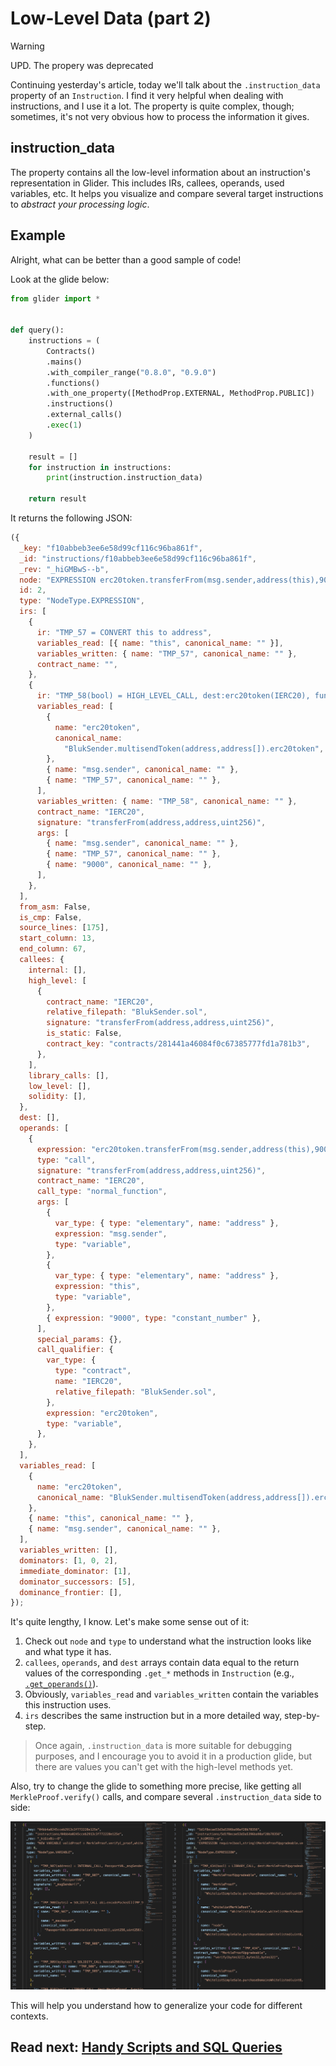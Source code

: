 # Low-Level Data (part 2)

> [!WARNING]
> UPD. The propery was deprecated

Continuing yesterday's article, today we'll talk about the `.instruction_data` property of an `Instruction`. I find it very helpful when dealing with instructions, and I use it a lot. The property is quite complex, though; sometimes, it's not very obvious how to process the information it gives.

## instruction_data

The property contains all the low-level information about an instruction's representation in Glider. This includes IRs, callees, operands, used variables, etc. It helps you visualize and compare several target instructions to _abstract your processing logic_.

## Example

Alright, what can be better than a good sample of code!

Look at the glide below:

```python
from glider import *


def query():
    instructions = (
        Contracts()
        .mains()
        .with_compiler_range("0.8.0", "0.9.0")
        .functions()
        .with_one_property([MethodProp.EXTERNAL, MethodProp.PUBLIC])
        .instructions()
        .external_calls()
        .exec(1)
    )

    result = []
    for instruction in instructions:
        print(instruction.instruction_data)

    return result
```

It returns the following JSON:

```js
({
  _key: "f10abbeb3ee6e58d99cf116c96ba861f",
  _id: "instructions/f10abbeb3ee6e58d99cf116c96ba861f",
  _rev: "_hiGMBwS--b",
  node: "EXPRESSION erc20token.transferFrom(msg.sender,address(this),9000)",
  id: 2,
  type: "NodeType.EXPRESSION",
  irs: [
    {
      ir: "TMP_57 = CONVERT this to address",
      variables_read: [{ name: "this", canonical_name: "" }],
      variables_written: { name: "TMP_57", canonical_name: "" },
      contract_name: "",
    },
    {
      ir: "TMP_58(bool) = HIGH_LEVEL_CALL, dest:erc20token(IERC20), function:transferFrom, arguments:['msg.sender', 'TMP_57', '9000']",
      variables_read: [
        {
          name: "erc20token",
          canonical_name:
            "BlukSender.multisendToken(address,address[]).erc20token",
        },
        { name: "msg.sender", canonical_name: "" },
        { name: "TMP_57", canonical_name: "" },
      ],
      variables_written: { name: "TMP_58", canonical_name: "" },
      contract_name: "IERC20",
      signature: "transferFrom(address,address,uint256)",
      args: [
        { name: "msg.sender", canonical_name: "" },
        { name: "TMP_57", canonical_name: "" },
        { name: "9000", canonical_name: "" },
      ],
    },
  ],
  from_asm: False,
  is_cmp: False,
  source_lines: [175],
  start_column: 13,
  end_column: 67,
  callees: {
    internal: [],
    high_level: [
      {
        contract_name: "IERC20",
        relative_filepath: "BlukSender.sol",
        signature: "transferFrom(address,address,uint256)",
        is_static: False,
        contract_key: "contracts/281441a46084f0c67385777fd1a781b3",
      },
    ],
    library_calls: [],
    low_level: [],
    solidity: [],
  },
  dest: [],
  operands: [
    {
      expression: "erc20token.transferFrom(msg.sender,address(this),9000)",
      type: "call",
      signature: "transferFrom(address,address,uint256)",
      contract_name: "IERC20",
      call_type: "normal_function",
      args: [
        {
          var_type: { type: "elementary", name: "address" },
          expression: "msg.sender",
          type: "variable",
        },
        {
          var_type: { type: "elementary", name: "address" },
          expression: "this",
          type: "variable",
        },
        { expression: "9000", type: "constant_number" },
      ],
      special_params: {},
      call_qualifier: {
        var_type: {
          type: "contract",
          name: "IERC20",
          relative_filepath: "BlukSender.sol",
        },
        expression: "erc20token",
        type: "variable",
      },
    },
  ],
  variables_read: [
    {
      name: "erc20token",
      canonical_name: "BlukSender.multisendToken(address,address[]).erc20token",
    },
    { name: "this", canonical_name: "" },
    { name: "msg.sender", canonical_name: "" },
  ],
  variables_written: [],
  dominators: [1, 0, 2],
  immediate_dominator: [1],
  dominator_successors: [5],
  dominance_frontier: [],
});
```

It's quite lengthy, I know. Let's make some sense out of it:

1. Check out `node` and `type` to understand what the instruction looks like and what type it has.
2. `callees`, `operands`, and `dest` arrays contain data equal to the return values of the corresponding `.get_*` methods in `Instruction` (e.g., [`.get_operands()`](https://glide.gitbook.io/main/api/instruction/instruction.get_operands)).
3. Obviously, `variables_read` and `variables_written` contain the variables this instruction uses.
4. `irs` describes the same instruction but in a more detailed way, step-by-step.

> Once again, `.instruction_data` is more suitable for debugging purposes, and I encourage you to avoid it in a production glide, but there are values you can't get with the high-level methods yet.

Also, try to change the glide to something more precise, like getting all `MerkleProof.verify()` calls, and compare several `.instruction_data` side to side:

![comparison](./media/comparison.png)

This will help you understand how to generalize your code for different contexts.

## Read next: [Handy Scripts and SQL Queries](../handy-scripts/README.md)
